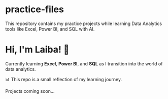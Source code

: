# practice-files
This repository contains my practice projects while learning Data Analytics tools like Excel, Power BI, and SQL with AI.
# Hi, I'm Laiba! 👋

Currently learning **Excel**, **Power BI**, and **SQL** as I transition into the world of data analytics.

📊 This repo is a small reflection of my learning journey.

Projects coming soon...

